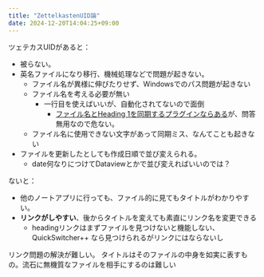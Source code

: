 ```yaml
---
title: "ZettelkastenUID論"
date: 2024-12-20T14:04:25+09:00
---
```

ツェテカスUIDがあると：
- 被らない。
- 英名ファイルになり移行、機械処理などで問題が起きない。
	- ファイル名が異様に伸びたりせず、Windowsでのパス問題が起きない
	- ファイル名を考える必要が無い
		- 一行目を使えばいいが、自動化されてないので面倒
			- [ファイル名とHeading 1を同期するプラグインならある](https://github.com/dvcrn/obsidian-filename-heading-sync)が、問答無用なので危ない。
	- ファイル名に使用できない文字があって同期ミス、なんてことも起きない
- ファイルを更新したとしても作成日順で並び変えられる。
	- date何なりにつけてDataviewとかで並び変えればいいのでは？

ないと：
- 他のノートアプリに行っても、ファイル的に見てもタイトルがわかりやすい。
- **リンクがしやすい**、後からタイトルを変えても素直にリンク名を変更できる
	- headingリンクはまずファイルを見つけないと機能しない、QuickSwitcher++ なら見つけられるがリンクにはならないし

リンク問題の解決が難しい。
タイトルはそのファイルの中身を如実に表すもの。流石に無機質なファイルを相手にするのは難しい
